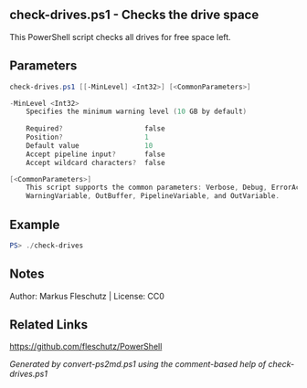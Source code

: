 ## check-drives.ps1 - Checks the drive space

This PowerShell script checks all drives for free space left.

## Parameters
```powershell
check-drives.ps1 [[-MinLevel] <Int32>] [<CommonParameters>]

-MinLevel <Int32>
    Specifies the minimum warning level (10 GB by default)
    
    Required?                    false
    Position?                    1
    Default value                10
    Accept pipeline input?       false
    Accept wildcard characters?  false

[<CommonParameters>]
    This script supports the common parameters: Verbose, Debug, ErrorAction, ErrorVariable, WarningAction, 
    WarningVariable, OutBuffer, PipelineVariable, and OutVariable.
```

## Example
```powershell
PS> ./check-drives

```

## Notes
Author: Markus Fleschutz | License: CC0

## Related Links
https://github.com/fleschutz/PowerShell

*Generated by convert-ps2md.ps1 using the comment-based help of check-drives.ps1*
